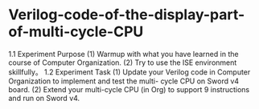 # Verilog-code-of-the-display-part-of-multi-cycle-CPU

1.1 Experiment Purpose
(1) Warmup with what you have learned in the course of Computer Organization.
(2) Try to use the ISE environment skillfully。
1.2 Experiment Task
(1) Update your Verilog code in Computer Organization to implement and test the multi-
cycle CPU on Sword v4 board.
(2) Extend your multi-cycle CPU (in Org) to support 9 instructions and run on Sword v4.
